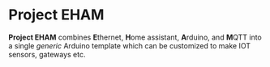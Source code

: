 # Project EHAM

**Project EHAM** combines **E**thernet, **H**ome assistant, **A**rduino, and **M**QTT into a single *generic* Arduino template which can be customized to make IOT sensors, gateways etc. 
